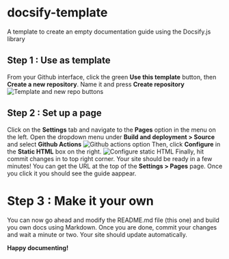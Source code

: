 # docsify-template
A template to create an empty documentation guide using the Docsify.js library
## Step 1 : Use as template
From your Github interface, click the green **Use this template** button, then **Create a new repository**. Name it and press **Create repository**
![Template and new repo buttons](https://github.com/RaphBarniques/docsify-template/assets/94623626/57bd7fa0-82e6-4ba9-8442-44b8635a0b7e)
## Step 2 : Set up a page
Click on the **Settings** tab and navigate to the **Pages** option in the menu on the left. Open the dropdown menu under **Build and deployment > Source** and select **Github Actions**
![Github actions option](https://github.com/RaphBarniques/docsify-template/assets/94623626/eb8968b3-1ff3-4b41-a312-4571087a6541)
Then, click **Configure** in the **Static HTML** box on the right.
![Configure static HTML](https://github.com/RaphBarniques/docsify-template/assets/94623626/1afb238b-1547-4de7-b4b8-5c168662c4a4)
Finally, hit commit changes in to top right corner. Your site should be ready in a few minutes! You can get the URL at the top of the **Settings > Pages** page. Once you click it you should see the guide aappear.
# Step 3 : Make it your own
You can now go ahead and modify the README.md file (this one) and build you own docs using Markdown. Once you are done, commit your changes and wait a minute or two. Your site should update automatically.

**Happy documenting!**
